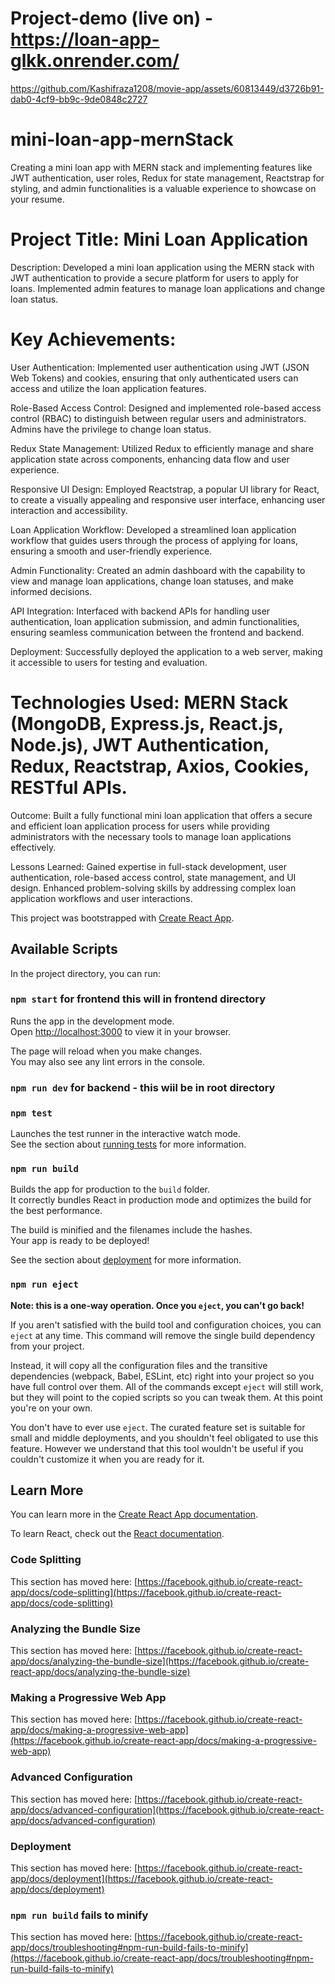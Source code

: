 # Project-demo (live on) -  https://loan-app-glkk.onrender.com/

https://github.com/Kashifraza1208/movie-app/assets/60813449/d3726b91-dab0-4cf9-bb9c-9de0848c2727

# mini-loan-app-mernStack

Creating a mini loan app with MERN stack and implementing features like JWT authentication, user roles, Redux for state management, Reactstrap for styling, and admin functionalities is a valuable experience to showcase on your resume.

# Project Title: Mini Loan Application

Description: Developed a mini loan application using the MERN stack with JWT authentication to provide a secure platform for users to apply for loans. Implemented admin features to manage loan applications and change loan status.


# Key Achievements:

User Authentication: Implemented user authentication using JWT (JSON Web Tokens) and cookies, ensuring that only authenticated users can access and utilize the loan application features.

Role-Based Access Control: Designed and implemented role-based access control (RBAC) to distinguish between regular users and administrators. Admins have the privilege to change loan status.

Redux State Management: Utilized Redux to efficiently manage and share application state across components, enhancing data flow and user experience.

Responsive UI Design: Employed Reactstrap, a popular UI library for React, to create a visually appealing and responsive user interface, enhancing user interaction and accessibility.

Loan Application Workflow: Developed a streamlined loan application workflow that guides users through the process of applying for loans, ensuring a smooth and user-friendly experience.

Admin Functionality: Created an admin dashboard with the capability to view and manage loan applications, change loan statuses, and make informed decisions.

API Integration: Interfaced with backend APIs for handling user authentication, loan application submission, and admin functionalities, ensuring seamless communication between the frontend and backend.

Deployment: Successfully deployed the application to a web server, making it accessible to users for testing and evaluation.


# Technologies Used:  MERN Stack (MongoDB, Express.js, React.js, Node.js), JWT Authentication, Redux, Reactstrap, Axios, Cookies, RESTful APIs.

Outcome: Built a fully functional mini loan application that offers a secure and efficient loan application process for users while providing administrators with the necessary tools to manage loan applications effectively.

Lessons Learned: Gained expertise in full-stack development, user authentication, role-based access control, state management, and UI design. Enhanced problem-solving skills by addressing complex loan application workflows and user interactions.

This project was bootstrapped with [Create React App](https://github.com/facebook/create-react-app).

## Available Scripts

In the project directory, you can run:

### `npm start` for frontend this will in frontend directory

Runs the app in the development mode.\
Open [http://localhost:3000](http://localhost:3000) to view it in your browser.

The page will reload when you make changes.\
You may also see any lint errors in the console.

### `npm run dev` for backend - this wiil be in root directory

### `npm test`

Launches the test runner in the interactive watch mode.\
See the section about [running tests](https://facebook.github.io/create-react-app/docs/running-tests) for more information.

### `npm run build`

Builds the app for production to the `build` folder.\
It correctly bundles React in production mode and optimizes the build for the best performance.

The build is minified and the filenames include the hashes.\
Your app is ready to be deployed!

See the section about [deployment](https://facebook.github.io/create-react-app/docs/deployment) for more information.

### `npm run eject`

**Note: this is a one-way operation. Once you `eject`, you can't go back!**

If you aren't satisfied with the build tool and configuration choices, you can `eject` at any time. This command will remove the single build dependency from your project.

Instead, it will copy all the configuration files and the transitive dependencies (webpack, Babel, ESLint, etc) right into your project so you have full control over them. All of the commands except `eject` will still work, but they will point to the copied scripts so you can tweak them. At this point you're on your own.

You don't have to ever use `eject`. The curated feature set is suitable for small and middle deployments, and you shouldn't feel obligated to use this feature. However we understand that this tool wouldn't be useful if you couldn't customize it when you are ready for it.

## Learn More

You can learn more in the [Create React App documentation](https://facebook.github.io/create-react-app/docs/getting-started).

To learn React, check out the [React documentation](https://reactjs.org/).

### Code Splitting

This section has moved here: [https://facebook.github.io/create-react-app/docs/code-splitting](https://facebook.github.io/create-react-app/docs/code-splitting)

### Analyzing the Bundle Size

This section has moved here: [https://facebook.github.io/create-react-app/docs/analyzing-the-bundle-size](https://facebook.github.io/create-react-app/docs/analyzing-the-bundle-size)

### Making a Progressive Web App

This section has moved here: [https://facebook.github.io/create-react-app/docs/making-a-progressive-web-app](https://facebook.github.io/create-react-app/docs/making-a-progressive-web-app)

### Advanced Configuration

This section has moved here: [https://facebook.github.io/create-react-app/docs/advanced-configuration](https://facebook.github.io/create-react-app/docs/advanced-configuration)

### Deployment

This section has moved here: [https://facebook.github.io/create-react-app/docs/deployment](https://facebook.github.io/create-react-app/docs/deployment)

### `npm run build` fails to minify

This section has moved here: [https://facebook.github.io/create-react-app/docs/troubleshooting#npm-run-build-fails-to-minify](https://facebook.github.io/create-react-app/docs/troubleshooting#npm-run-build-fails-to-minify)



